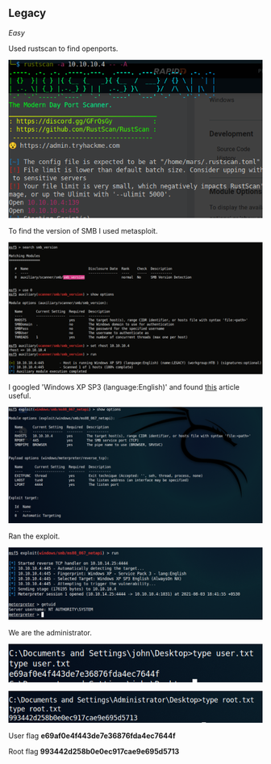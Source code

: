 ## Legacy
*Easy*

Used rustscan to find openports.

![](images/legacy-scan.png)

To find the version of SMB I used metasploit.

![](images/legacy-version.png)

I googled 'Windows XP SP3 (language:English)' and found [this](https://www.rapid7.com/db/modules/exploit/windows/smb/ms08_067_netapi/) article useful.

![](images/legacy-msf1.png)

Ran the exploit.

![](images/legacy-meterpreter.png)

We are the administrator.

![](images/legacy-user.png)

![](images/legacy-root.png)

User flag  **e69af0e4f443de7e36876fda4ec7644f**

Root flag  **993442d258b0e0ec917cae9e695d5713**